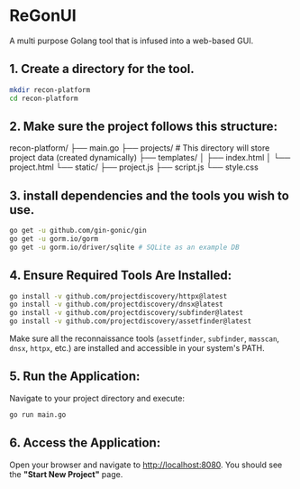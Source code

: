 # ReGonUI
A multi purpose Golang tool that is infused into a web-based GUI.

## 1. Create a directory for the tool.

```bash
mkdir recon-platform
cd recon-platform
```
## 2. Make sure the project follows this structure:
   
recon-platform/
├── main.go
├── projects/             # This directory will store project data (created dynamically)
├── templates/
│   ├── index.html
│   └── project.html
└── static/
    ├── project.js
    ├── script.js
    └── style.css

## 3. install dependencies and the tools you wish to use.

```bash
go get -u github.com/gin-gonic/gin
go get -u gorm.io/gorm
go get -u gorm.io/driver/sqlite # SQLite as an example DB
```
## 4. Ensure Required Tools Are Installed:
```bash
go install -v github.com/projectdiscovery/httpx@latest
go install -v github.com/projectdiscovery/dnsx@latest
go install -v github.com/projectdiscovery/subfinder@latest
go install -v github.com/projectdiscovery/assetfinder@latest
```

   Make sure all the reconnaissance tools (`assetfinder`, `subfinder`, `masscan`, `dnsx`, `httpx`, etc.) are installed and accessible in your system's PATH.


## 5. Run the Application:

   Navigate to your project directory and execute:

   ```bash
   go run main.go
   ```

## 6. Access the Application:

   Open your browser and navigate to [http://localhost:8080](http://localhost:8080). You should see the **"Start New Project"** page.
